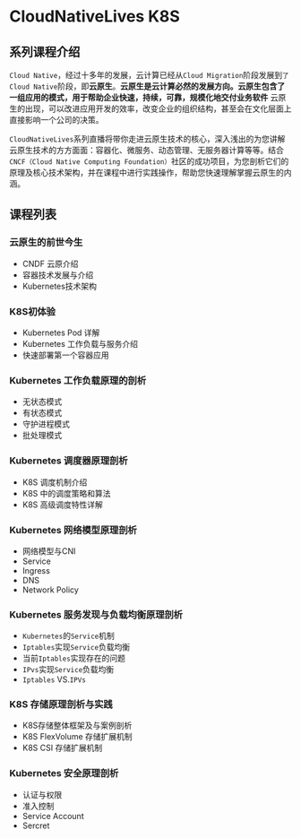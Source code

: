 # CloudNativeLives K8S

## 系列课程介绍

`Cloud Native`，经过十多年的发展，云计算已经从`Cloud Migration`阶段发展到`了Cloud Native`阶段，即**云原生**。**云原生是云计算必然的发展方向。云原生包含了一组应用的模式，用于帮助企业快速，持续，可靠，规模化地交付业务软件** 云原生的出现，可以改进应用开发的效率，改变企业的组织结构，甚至会在文化层面上直接影响一个公司的决策。

`CloudNativeLives`系列直播将带你走进云原生技术的核心，深入浅出的为您讲解云原生技术的方方面面：容器化、微服务、动态管理、无服务器计算等等。结合`CNCF（Cloud Native Computing Foundation）`社区的成功项目，为您剖析它们的原理及核心技术架构，并在课程中进行实践操作，帮助您快速理解掌握云原生的内涵。

## 课程列表

### 云原生的前世今生

* CNDF 云原介绍
* 容器技术发展与介绍
* Kubernetes技术架构

### K8S初体验

* Kubernetes Pod 详解
* Kubernetes 工作负载与服务介绍
* 快速部署第一个容器应用

### Kubernetes 工作负载原理的剖析

* 无状态模式
* 有状态模式
* 守护进程模式
* 批处理模式

### Kubernetes 调度器原理剖析

* K8S 调度机制介绍
* K8S 中的调度策略和算法
* K8S 高级调度特性详解

### Kubernetes 网络模型原理剖析

* 网络模型与CNI
* Service
* Ingress
* DNS
* Network Policy


### Kubernetes 服务发现与负载均衡原理剖析

- `Kubernetes`的`Service`机制 
- `Iptables`实现`Service`负载均衡 
- 当前`Iptables`实现存在的问题 
- `IPvs`实现`Service`负载均衡 
- `Iptables` VS.`IPVs`

### K8S 存储原理剖析与实践

* K8S存储整体框架及与案例剖析
* K8S FlexVolume 存储扩展机制
* K8S CSI 存储扩展机制

### Kubernetes 安全原理剖析

* 认证与权限
* 准入控制
* Service Account
* Sercret

